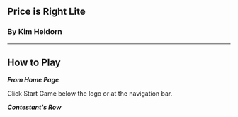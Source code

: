 ## Price is Right Lite
### By Kim Heidorn
---
## How to Play
**_From Home Page_**

Click Start Game below the logo or at the navigation bar.

**_Contestant's Row_**
